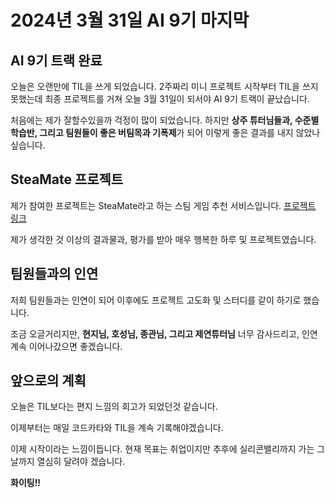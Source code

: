# 2024년 3월 31일 AI 9기 마지막

## AI 9기 트랙 완료
오늘은 오랜만에 TIL을 쓰게 되었습니다. 2주짜리 미니 프로젝트 시작부터 TIL을 쓰지 못했는데 최종 프로젝트를 거쳐 오늘 3월 31일이 되서야 AI 9기 트랙이 끝났습니다.

처음에는 제가 잘할수있을까 걱정이 많이 되었습니다. 하지만 **상주 튜터님들과, 수준별 학습반, 그리고 팀원들이 좋은 버팀목과 기폭제**가 되어 이렇게 좋은 결과를 내지 않았나 싶습니다.

## SteaMate 프로젝트
제가 참여한 프로젝트는 SteaMate라고 하는 스팀 게임 추천 서비스입니다.
[프로젝트 링크](https://github.com/hzi09/SteaMate-Backend/)

제가 생각한 것 이상의 결과물과, 평가를 받아 매우 행복한 하루 및 프로젝트였습니다.

## 팀원들과의 인연
저희 팀원들과는 인연이 되어 이후에도 프로젝트 고도화 및 스터디를 같이 하기로 했습니다.

조금 오글거리지만, **현지님, 호성님, 종관님, 그리고 제연튜터님** 너무 감사드리고, 인연 계속 이어나갔으면 좋겠습니다.

## 앞으로의 계획
오늘은 TIL보다는 편지 느낌의 회고가 되었던것 같습니다.

이제부터는 매일 코드카타와 TIL을 계속 기록해야겠습니다.

이제 시작이라는 느낌이듭니다. 현재 목표는 취업이지만 추후에 실리콘밸리까지 가는 그날까지 열심히 달려야 겠습니다.

**화이팅!!**